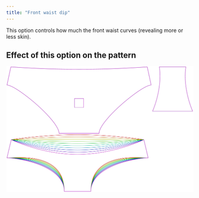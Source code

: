 ```yaml
---
title: "Front waist dip"
---
```


This option controls how much the front waist curves (revealing more or less skin).

## Effect of this option on the pattern

![This image shows the effect of this option by superimposing several variants that have a different value for this option](ursula_frontdip_sample.svg "Effect of this option on the pattern")
